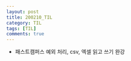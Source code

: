 ```yaml
---
layout: post
title: 200210_TIL
category: TIL
tags: [TIL]
comments: true
---
```


- 패스트캠퍼스 예외 처리, csv, 엑셀 읽고 쓰기 완강
